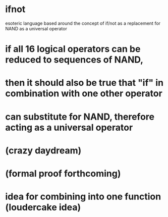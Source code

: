 # ifnot
esoteric language based around the concept of if/not as a replacement for NAND as a universal operator

# if all 16 logical operators can be reduced to sequences of NAND,
# then it should also be true that "if" in combination with one other operator
# can substitute for NAND, therefore acting as a universal operator
# (crazy daydream)

# (formal proof forthcoming)
# idea for combining into one function (loudercake idea)
# 
